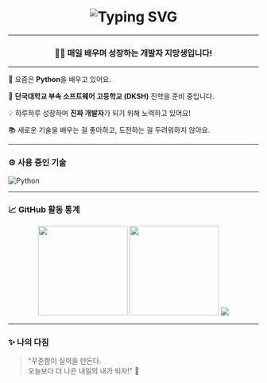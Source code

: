 <!-- 타이핑 애니메이션 -->
<h1 align="center">
  <img src="https://readme-typing-svg.demolab.com?font=Nanum+Gothic&pause=1000&color=00BFFF&center=true&vCenter=true&width=435&lines=안녕하세요+%F0%9F%91%8B+Jjong입니다!;개발자를+꿈꾸는+학생입니다.;DKSH+입학을+준비하고+있어요.;요즘은+파이썬을+공부하고+있어요+%F0%9F%90%8D" alt="Typing SVG" />
</h1>

---

<h3 align="center">👨‍💻 매일 배우며 성장하는 개발자 지망생입니다!</h3>

---

🌱 요즘은 **Python**을 배우고 있어요.

🏫 **단국대학교 부속 소프트웨어 고등학교 (DKSH)** 진학을 준비 중입니다.

💡 하루하루 성장하며 **진짜 개발자**가 되기 위해 노력하고 있어요!

📚 새로운 기술을 배우는 걸 좋아하고, 도전하는 걸 두려워하지 않아요.

---

### ⚙️ 사용 중인 기술

![Python](https://img.shields.io/badge/Python-3776AB?style=for-the-badge&logo=python&logoColor=white)

---

### 📈 GitHub 활동 통계

<div align="center">

<!-- 깃허브 활동 통계 -->
<img height="180em" src="https://github-readme-stats.vercel.app/api?username=jjong330-dev&show_icons=true&theme=tokyonight&hide_border=true" />

<!-- 자주 사용하는 언어 -->
<img height="180em" src="https://github-readme-stats.vercel.app/api/top-langs/?username=jjong330-dev&layout=compact&theme=tokyonight&hide_border=true" />

<!-- 커밋 연속 기록 -->
<img src="https://streak-stats.demolab.com?user=jjong330-dev&theme=tokyonight&hide_border=true" />

</div>

---

### ✨ 나의 다짐

> "꾸준함이 실력을 만든다.  
> 오늘보다 더 나은 내일의 내가 되자!" 🚀
